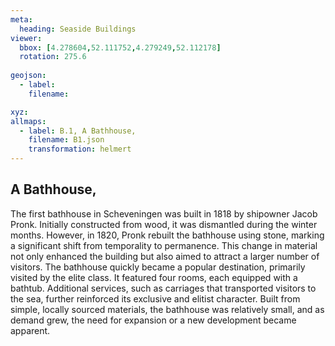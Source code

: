```yaml
---
meta:
  heading: Seaside Buildings
viewer:
  bbox: [4.278604,52.111752,4.279249,52.112178]
  rotation: 275.6
  
geojson:
  - label:
    filename: 

xyz:
allmaps:
  - label: B.1, A Bathhouse, 
    filename: B1.json
    transformation: helmert
---
```


## A Bathhouse,

The first bathhouse in Scheveningen was built in 1818 by shipowner Jacob Pronk. Initially constructed from wood, it was dismantled during the winter months. However, in 1820, Pronk rebuilt the bathhouse using stone, marking a significant shift from temporality to permanence. This change in material not only enhanced the building but also aimed to attract a larger number of visitors. The bathhouse quickly became a popular destination, primarily visited by the elite class. It featured four rooms, each equipped with a bathtub. Additional services, such as carriages that transported visitors to the sea, further reinforced its exclusive and elitist character. Built from simple, locally sourced materials, the bathhouse was relatively small, and as demand grew, the need for expansion or a new development became apparent.